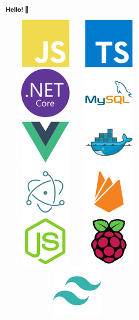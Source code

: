 ### Hello! 👋

<div style="display: flex; flex-wrap: wrap; justify-content: space-evenly; align-items: center; width: 75%;" align="center">
    <a href="https://www.javascript.com/" target="__blank">
        <img src="https://raw.githubusercontent.com/devicons/devicon/v2.12.0/icons/javascript/javascript-plain.svg" alt="javascript" height="128px">
    </a>
    <a href="https://www.typescriptlang.org/" target="__blank">
        <img src="https://raw.githubusercontent.com/devicons/devicon/v2.12.0/icons/typescript/typescript-original.svg" alt="typescript" height="128px">
    </a>
    <a href="https://dotnet.microsoft.com/" target="__blank">
        <img src="https://raw.githubusercontent.com/devicons/devicon/v2.12.0/icons/dotnetcore/dotnetcore-original.svg" alt="dotnetcore" height="128px">
    </a>
    <a href="https://www.mysql.com/" target="__blank">
        <img src="https://raw.githubusercontent.com/devicons/devicon/v2.12.0/icons/mysql/mysql-original-wordmark.svg" alt="mysql" height="128px">
    </a>
    <a href="https://vuejs.org/" target="__blank">
        <img src="https://raw.githubusercontent.com/devicons/devicon/v2.12.0/icons/vuejs/vuejs-original.svg" alt="vuejs" height="128px">
    </a>
    <a href="https://www.docker.com/" target="__blank">
        <img src="https://raw.githubusercontent.com/devicons/devicon/v2.12.0/icons/docker/docker-original.svg" alt="docker" height="128px">
    </a>
    <a href="https://www.electronjs.org/" target="__blank">
        <img src="https://raw.githubusercontent.com/devicons/devicon/v2.12.0/icons/electron/electron-original.svg" alt="electron" height="128px">
    </a>
    <a href="https://firebase.google.com/" target="__blank">
        <img src="https://raw.githubusercontent.com/devicons/devicon/v2.12.0/icons/firebase/firebase-plain.svg" alt="firebase" height="128px">
    </a>
    <a href="https://nodejs.org/en/" target="__blank">
        <img src="https://raw.githubusercontent.com/devicons/devicon/v2.12.0/icons/nodejs/nodejs-original.svg" alt="nodejs" height="128px">
    </a>
    <a href="https://www.raspberrypi.org/" target="__blank">
        <img src="https://raw.githubusercontent.com/devicons/devicon/v2.12.0/icons/raspberrypi/raspberrypi-original.svg" alt="raspberrypi" height="128px">
    </a>
    <a href="https://tailwindcss.com/" target="__blank">
        <img src="https://raw.githubusercontent.com/devicons/devicon/v2.12.0/icons/tailwindcss/tailwindcss-plain.svg" alt="tailwindcss" height="128px">
    </a>
</div>
